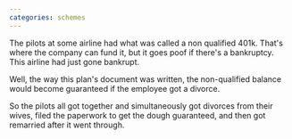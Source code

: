 ```yaml
---
categories: schemes
---
```


The pilots at some airline had what was called a non qualified 401k. That's where the company can fund it, but it goes poof if there's a bankruptcy. This airline had just gone bankrupt.

Well, the way this plan's document was written, the non-qualified balance would become guaranteed if the employee got a divorce.

So the pilots all got together and simultaneously got divorces from their wives, filed the paperwork to get the dough guaranteed, and then got remarried after it went through.